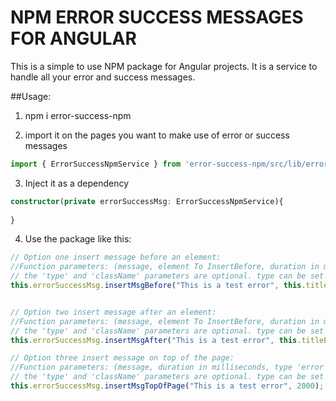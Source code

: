 # NPM ERROR SUCCESS MESSAGES FOR ANGULAR 
This is a simple to use NPM package for Angular projects. It is a service to handle all your error and success messages.

##Usage:
1. npm i error-success-npm

2. import it on the pages you want to make use of error or success messages
```typescript
import { ErrorSuccessNpmService } from 'error-success-npm/src/lib/error-success-npm.service';
```

3. Inject it as a dependency
 ```typescript
constructor(private errorSuccessMsg: ErrorSuccessNpmService){
    
}
```

4. Use the package like this:
 ```typescript
 // Option one insert message before an element: 
 //Function parameters: (message, element To InsertBefore, duration in milliseconds, type 'error' or 'success' optional?, className optional? )
 // the 'type' and 'className' parameters are optional. type can be set to change the defualt styling from red to green, className is to add your own class to the error messages. 
this.errorSuccessMsg.insertMsgBefore("This is a test error", this.titleEl, 2000);


// Option two insert message after an element: 
//Function parameters: (message, element To InsertBefore, duration in milliseconds, type 'error' or 'success' optional?, className optional? )
// the 'type' and 'className' parameters are optional. type can be set to change the defualt styling from red to green, className is to add your own class to the error messages. 
this.errorSuccessMsg.insertMsgAfter("This is a test error", this.titleEl, 2000);

// Option three insert message on top of the page: 
//Function parameters: (message, duration in milliseconds, type 'error' or 'success' optional?, className optional? )
// the 'type' and 'className' parameters are optional. type can be set to change the defualt styling from red to green, className is to add your own class to the error messages. 
this.errorSuccessMsg.insertMsgTopOfPage("This is a test error", 2000);

```